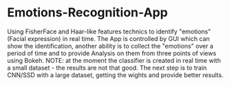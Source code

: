 # Emotions-Recognition-App
Using FisherFace and Haar-like features technics to identify "emotions" (Facial expression) in real time.
The App is controlled by GUI which can show the identification, another ability is to collect the "emotions" over a period of time
and to provide Analysis on them from three points of views using Bokeh.
NOTE: at the moment the classifier is created in real time with a small dataset - the results are not that good.
The next step is to train CNN/SSD with a large dataset, getting the wights and provide better results. 
